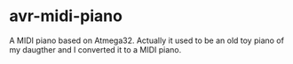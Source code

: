 avr-midi-piano
==============

A MIDI piano based on Atmega32. Actually it used to be an old toy piano of my daugther and I converted it to a MIDI piano.
